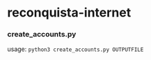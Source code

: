 # reconquista-internet

### create_accounts.py

usage: 
```python3 create_accounts.py OUTPUTFILE```
